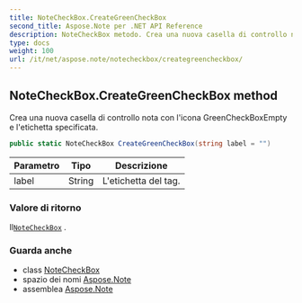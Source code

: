 ```yaml
---
title: NoteCheckBox.CreateGreenCheckBox
second_title: Aspose.Note per .NET API Reference
description: NoteCheckBox metodo. Crea una nuova casella di controllo nota con licona GreenCheckBoxEmpty e letichetta specificata.
type: docs
weight: 100
url: /it/net/aspose.note/notecheckbox/creategreencheckbox/
---
```

## NoteCheckBox.CreateGreenCheckBox method

Crea una nuova casella di controllo nota con l'icona GreenCheckBoxEmpty e l'etichetta specificata.

```csharp
public static NoteCheckBox CreateGreenCheckBox(string label = "")
```

| Parametro | Tipo | Descrizione |
| --- | --- | --- |
| label | String | L'etichetta del tag. |

### Valore di ritorno

Il[`NoteCheckBox`](../) .

### Guarda anche

* class [NoteCheckBox](../)
* spazio dei nomi [Aspose.Note](../../notecheckbox/)
* assemblea [Aspose.Note](../../../)


